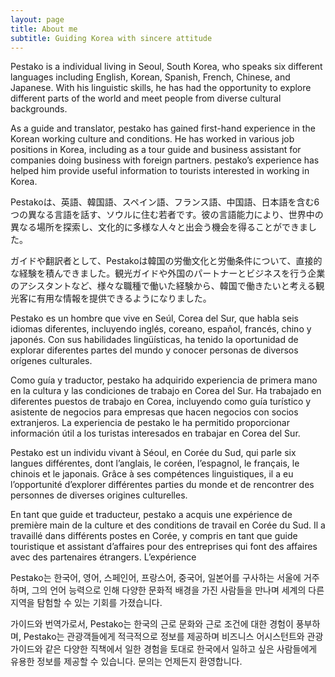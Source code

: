```yaml
---
layout: page
title: About me
subtitle: Guiding Korea with sincere attitude
---
```


Pestako is a individual living in Seoul, South Korea, who speaks six different languages including English, Korean, Spanish, French, Chinese, and Japanese. With his linguistic skills, he has had the opportunity to explore different parts of the world and meet people from diverse cultural backgrounds.

As a guide and translator, pestako has gained first-hand experience in the Korean working culture and conditions. He has worked in various job positions in Korea, including as a tour guide and business assistant for companies doing business with foreign partners. pestako’s experience has helped him provide useful information to tourists interested in working in Korea.

Pestakoは、英語、韓国語、スペイン語、フランス語、中国語、日本語を含む6つの異なる言語を話す、ソウルに住む若者です。彼の言語能力により、世界中の異なる場所を探索し、文化的に多様な人々と出会う機会を得ることができました。

ガイドや翻訳者として、Pestakoは韓国の労働文化と労働条件について、直接的な経験を積んできました。観光ガイドや外国のパートナーとビジネスを行う企業のアシスタントなど、様々な職種で働いた経験から、韓国で働きたいと考える観光客に有用な情報を提供できるようになりました。

Pestako es un hombre que vive en Seúl, Corea del Sur, que habla seis idiomas diferentes, incluyendo inglés, coreano, español, francés, chino y japonés. Con sus habilidades lingüísticas, ha tenido la oportunidad de explorar diferentes partes del mundo y conocer personas de diversos orígenes culturales.

Como guía y traductor, pestako ha adquirido experiencia de primera mano en la cultura y las condiciones de trabajo en Corea del Sur. Ha trabajado en diferentes puestos de trabajo en Corea, incluyendo como guía turístico y asistente de negocios para empresas que hacen negocios con socios extranjeros. La experiencia de pestako le ha permitido proporcionar información útil a los turistas interesados en trabajar en Corea del Sur.

Pestako est un individu vivant à Séoul, en Corée du Sud, qui parle six langues différentes, dont l’anglais, le coréen, l’espagnol, le français, le chinois et le japonais. Grâce à ses compétences linguistiques, il a eu l’opportunité d’explorer différentes parties du monde et de rencontrer des personnes de diverses origines culturelles.

En tant que guide et traducteur, pestako a acquis une expérience de première main de la culture et des conditions de travail en Corée du Sud. Il a travaillé dans différents postes en Corée, y compris en tant que guide touristique et assistant d’affaires pour des entreprises qui font des affaires avec des partenaires étrangers. L’expérience

Pestako는 한국어, 영어, 스페인어, 프랑스어, 중국어, 일본어를 구사하는 서울에 거주하며, 그의 언어 능력으로 인해 다양한 문화적 배경을 가진 사람들을 만나며 세계의 다른 지역을 탐험할 수 있는 기회를 가졌습니다.

가이드와 번역가로서, Pestako는 한국의 근로 문화와 근로 조건에 대한 경험이 풍부하며, Pestako는 관광객들에게 적극적으로 정보를 제공하며 비즈니스 어시스턴트와 관광 가이드와 같은 다양한 직책에서 일한 경험을 토대로 한국에서 일하고 싶은 사람들에게 유용한 정보를 제공할 수 있습니다. 문의는 언제든지 환영합니다.


